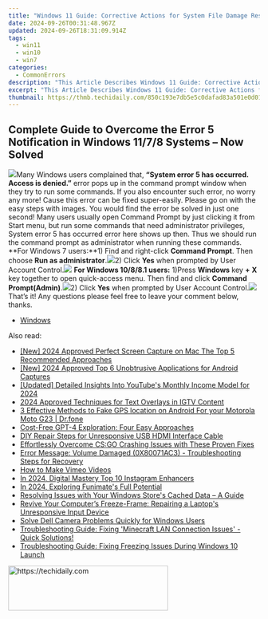 ```yaml
---
title: "Windows 11 Guide: Corrective Actions for System File Damage Restoration"
date: 2024-09-26T00:31:48.967Z
updated: 2024-09-26T18:31:09.914Z
tags:
  - win11
  - win10
  - win7
categories:
  - CommonErrors
description: "This Article Describes Windows 11 Guide: Corrective Actions for System File Damage Restoration"
excerpt: "This Article Describes Windows 11 Guide: Corrective Actions for System File Damage Restoration"
thumbnail: https://thmb.techidaily.com/850c193e7db5e5c0dafad83a501e0d012a7f8ab4be61e59f0459fea3e866d702.png
---
```


## Complete Guide to Overcome the Error 5 Notification in Windows 11/7/8 Systems – Now Solved

![](https://images.drivereasy.com/wp-content/uploads/2017/05/1-21.jpg)Many Windows users complained that,   **“System error 5 has occurred. Access is denied.”** error pops up in the command prompt window when they try to run some commands. If you also encounter such error, no worry any more! Cause this error can be fixed super-easily. Please go on with the easy steps with images. You would find the error be solved in just one second! Many users usually open Command Prompt by just clicking it from Start menu, but run some commands that need  administrator privileges, System error 5 has occurred error here shows up then. Thus we should run the command prompt as administrator when running these commands. **For Windows 7 users:**1) Find and right-click **Command Prompt**. Then choose **Run as administrator**.![](https://images.drivereasy.com/wp-content/uploads/2017/05/2-23.jpg)2) Click **Yes** when prompted by User Account Control.![](https://images.drivereasy.com/wp-content/uploads/2017/05/5-18.jpg) **For Windows 10/8/8.1 users:** 1)Press **Windows** key **\+** **X** key together to open quick-access menu. Then find and click **Command Prompt(Admin)**.![](https://images.drivereasy.com/wp-content/uploads/2017/05/3-22.jpg)2) Click **Yes** when prompted by User Account Control.![](https://images.drivereasy.com/wp-content/uploads/2017/05/4-26.jpg)That’s it! Any questions please feel free to leave your comment below, thanks.

* [Windows](https://tools.techidaily.com/drivereasy/download/)

<ins class="adsbygoogle"
     style="display:block"
     data-ad-format="autorelaxed"
     data-ad-client="ca-pub-7571918770474297"
     data-ad-slot="1223367746"></ins>

<ins class="adsbygoogle"
     style="display:block"
     data-ad-client="ca-pub-7571918770474297"
     data-ad-slot="8358498916"
     data-ad-format="auto"
     data-full-width-responsive="true"></ins>

<span class="atpl-alsoreadstyle">Also read:</span>
<div><ul>
<li><a href="https://video-capture.techidaily.com/new-2024-approved-perfect-screen-capture-on-mac-the-top-5-recommended-approaches/"><u>[New] 2024 Approved Perfect Screen Capture on Mac The Top 5 Recommended Approaches</u></a></li>
<li><a href="https://screen-mirroring-recording.techidaily.com/new-2024-approved-top-6-unobtrusive-applications-for-android-captures/"><u>[New] 2024 Approved Top 6 Unobtrusive Applications for Android Captures</u></a></li>
<li><a href="https://facebook-video-footage.techidaily.com/updated-detailed-insights-into-youtubes-monthly-income-model-for-2024/"><u>[Updated] Detailed Insights Into YouTube's Monthly Income Model for 2024</u></a></li>
<li><a href="https://instagram-videos.techidaily.com/2024-approved-techniques-for-text-overlays-in-igtv-content/"><u>2024 Approved Techniques for Text Overlays in IGTV Content</u></a></li>
<li><a href="https://android-location.techidaily.com/3-effective-methods-to-fake-gps-location-on-android-for-your-motorola-moto-g23-drfone-by-drfone-virtual/"><u>3 Effective Methods to Fake GPS location on Android For your Motorola Moto G23 | Dr.fone</u></a></li>
<li><a href="https://tech-savvy.techidaily.com/cost-free-gpt-4-exploration-four-easy-approaches/"><u>Cost-Free GPT-4 Exploration: Four Easy Approaches</u></a></li>
<li><a href="https://common-error.techidaily.com/diy-repair-steps-for-unresponsive-usb-hdmi-interface-cable/"><u>DIY Repair Steps for Unresponsive USB HDMI Interface Cable</u></a></li>
<li><a href="https://common-error.techidaily.com/effortlessly-overcome-csgo-crashing-issues-with-these-proven-fixes/"><u>Effortlessly Overcome CS:GO Crashing Issues with These Proven Fixes</u></a></li>
<li><a href="https://common-error.techidaily.com/error-message-volume-damaged-0x80071ac3-troubleshooting-steps-for-recovery/"><u>Error Message: Volume Damaged (0X80071AC3) - Troubleshooting Steps for Recovery</u></a></li>
<li><a href="https://vimeo-videos.techidaily.com/how-to-make-vimeo-videos/"><u>How to Make Vimeo Videos</u></a></li>
<li><a href="https://instagram-video-files.techidaily.com/in-2024-digital-mastery-top-10-instagram-enhancers/"><u>In 2024, Digital Mastery Top 10 Instagram Enhancers</u></a></li>
<li><a href="https://fox-links.techidaily.com/in-2024-exploring-funimates-full-potential/"><u>In 2024, Exploring Funimate's Full Potential</u></a></li>
<li><a href="https://common-error.techidaily.com/resolving-issues-with-your-windows-stores-cached-data-a-guide/"><u>Resolving Issues with Your Windows Store's Cached Data – A Guide</u></a></li>
<li><a href="https://common-error.techidaily.com/revive-your-computers-freeze-frame-repairing-a-laptops-unresponsive-input-device/"><u>Revive Your Computer’s Freeze-Frame: Repairing a Laptop's Unresponsive Input Device</u></a></li>
<li><a href="https://common-error.techidaily.com/solve-dell-camera-problems-quickly-for-windows-users/"><u>Solve Dell Camera Problems Quickly for Windows Users</u></a></li>
<li><a href="https://common-error.techidaily.com/1723210138834-troubleshooting-guide-fixing-minecraft-lan-connection-issues-quick-solutions/"><u>Troubleshooting Guide: Fixing 'Minecraft LAN Connection Issues' - Quick Solutions!</u></a></li>
<li><a href="https://common-error.techidaily.com/troubleshooting-guide-fixing-freezing-issues-during-windows-10-launch/"><u>Troubleshooting Guide: Fixing Freezing Issues During Windows 10 Launch</u></a></li>
</ul></div>

<!-- affiliate ads begin -->
<a href="https://aligracehair.sjv.io/c/5597632/2135401/19272" target="_top" id="2135401">
  <img src="//a.impactradius-go.com/display-ad/19272-2135401" border="0" alt="https://techidaily.com" width="320" height="90"/>
</a>
<img height="0" width="0" src="https://aligracehair.sjv.io/i/5597632/2135401/19272" style="position:absolute;visibility:hidden;" border="0" />
<!-- affiliate ads end -->

